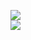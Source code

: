 [![](https://img.shields.io/badge/Made%20With-Github%20Spray-lightgrey.svg?style=for-the-badge&logo=github)](https://github.com/Annihil/github-spray#1157)  
[![](https://i.imgur.com/2DrTn0Z.gif)](https://github.com/Annihil/github-spray)